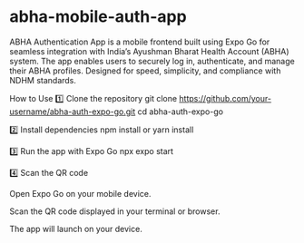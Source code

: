 # abha-mobile-auth-app
ABHA Authentication App is a mobile frontend built using Expo Go for seamless integration with India’s Ayushman Bharat Health Account (ABHA) system. The app enables users to securely log in, authenticate, and manage their ABHA profiles. Designed for speed, simplicity, and compliance with NDHM standards.

How to Use
1️⃣ Clone the repository
git clone https://github.com/your-username/abha-auth-expo-go.git
cd abha-auth-expo-go

2️⃣ Install dependencies
npm install
or
yarn install

3️⃣ Run the app with Expo Go
npx expo start

4️⃣ Scan the QR code

Open Expo Go on your mobile device.

Scan the QR code displayed in your terminal or browser.

The app will launch on your device.

